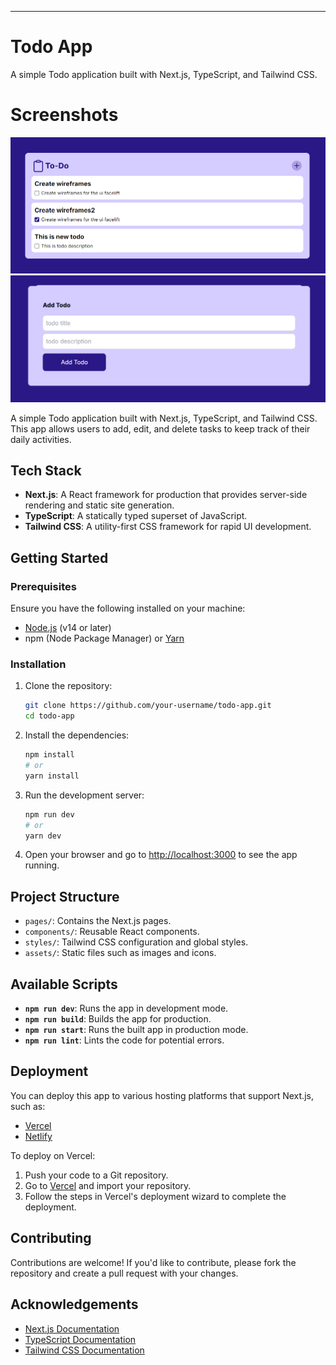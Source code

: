 ---

# Todo App

A simple Todo application built with Next.js, TypeScript, and Tailwind CSS.

# Screenshots

![Todo App Screenshot](./screenshots/screenshot1.png)
![Todo App Screenshot](./screenshots/screenshot2.png)

A simple Todo application built with Next.js, TypeScript, and Tailwind CSS. This app allows users to add, edit, and delete tasks to keep track of their daily activities.


## Tech Stack

- **Next.js**: A React framework for production that provides server-side rendering and static site generation.
- **TypeScript**: A statically typed superset of JavaScript.
- **Tailwind CSS**: A utility-first CSS framework for rapid UI development.

## Getting Started

### Prerequisites

Ensure you have the following installed on your machine:

- [Node.js](https://nodejs.org/en/) (v14 or later)
- npm (Node Package Manager) or [Yarn](https://yarnpkg.com/)

### Installation

1. Clone the repository:

   ```bash
   git clone https://github.com/your-username/todo-app.git
   cd todo-app
   ```

2. Install the dependencies:

   ```bash
   npm install
   # or
   yarn install
   ```

3. Run the development server:

   ```bash
   npm run dev
   # or
   yarn dev
   ```

4. Open your browser and go to [http://localhost:3000](http://localhost:3000) to see the app running.

## Project Structure

- `pages/`: Contains the Next.js pages.
- `components/`: Reusable React components.
- `styles/`: Tailwind CSS configuration and global styles.
- `assets/`: Static files such as images and icons.

## Available Scripts

- **`npm run dev`**: Runs the app in development mode.
- **`npm run build`**: Builds the app for production.
- **`npm run start`**: Runs the built app in production mode.
- **`npm run lint`**: Lints the code for potential errors.

## Deployment

You can deploy this app to various hosting platforms that support Next.js, such as:

- [Vercel](https://vercel.com/)
- [Netlify](https://www.netlify.com/)

To deploy on Vercel:

1. Push your code to a Git repository.
2. Go to [Vercel](https://vercel.com/) and import your repository.
3. Follow the steps in Vercel's deployment wizard to complete the deployment.

## Contributing

Contributions are welcome! If you'd like to contribute, please fork the repository and create a pull request with your changes.

## Acknowledgements

- [Next.js Documentation](https://nextjs.org/docs)
- [TypeScript Documentation](https://www.typescriptlang.org/docs/)
- [Tailwind CSS Documentation](https://tailwindcss.com/docs)
